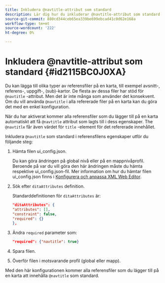 ```yaml
---
title: Inkludera @navtitle-attribut som standard
description: Lär dig hur du inkluderar @navtitle-attribut som standard
source-git-commit: 880cd344ceb65ea339be699ebcad41c0d62e168a
workflow-type: tm+mt
source-wordcount: '222'
ht-degree: 0%

---
```


# Inkludera @navtitle-attribut som standard {#id2115BC0J0XA}

Du kan lägga till olika typer av referensfiler på en karta, till exempel avsnitt-, referens-, uppgift-, \(sub\)-kartor. De flesta av dessa filer har stöd för `@navtitle` -attribut. Men det är inte många som använder det konsekvent. Om du vill använda `@navtitle` i alla refererade filer på en karta kan du göra det med en enkel konfiguration.

När du har aktiverat kommer alla referensfiler som du lägger till på en karta automatiskt att få `@navtitle` attribut som lagts till i dess egenskaper. The `@navtitle` får även värdet för `title` -element för det refererade innehållet.

Inkludera `@navtitle` som standard i referensfilens egenskaper utför du följande steg:

1. Hämta filen ui\_config.json.

   Du kan göra ändringen på global nivå eller på en mappnivåprofil. Beroende på var du vill göra den här ändringen måste du hämta respektive ui\_config.json-fil. Mer information om hur du hämtar filen ui\_config.json finns i [Konfigurera och anpassa XML Web Editor](conf-folder-level.md#id2065G300O5Z).

1. Sök efter `ditaAttributes` definition.

   Standarddefinitionen för `ditaAttributes` är:

   ```json
   "ditaAttributes": {
   "attributes": [],
   "constraint": false,
   "required": {}
   },
   ```

1. Ändra `required` parameter som:

   ```json
   "required": {"navtitle": true}
   ```

1. Spara filen.

1. Överför filen i motsvarande profil \(global eller mapp\).


Med den här konfigurationen kommer alla referensfiler som du lägger till på en karta att innehålla `@navtitle` som standard.
